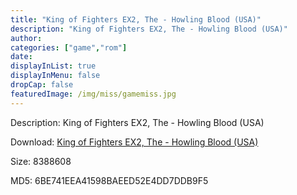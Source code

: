 ```yaml
---
title: "King of Fighters EX2, The - Howling Blood (USA)"
description: "King of Fighters EX2, The - Howling Blood (USA)"
author: 
categories: ["game","rom"]
date: 
displayInList: true
displayInMenu: false
dropCap: false
featuredImage: /img/miss/gamemiss.jpg
---
```


Description: King of Fighters EX2, The - Howling Blood (USA)

Download: <a style="text-decoration:underline;" href="https://mega.nz/#!jTJwWYBD!C1LGhfdYL34ldK4huDn4RstrRsFXg7-eqA2bPgShRGM" target = "_blank" rel = "nofollow" > King of Fighters EX2, The - Howling Blood (USA)</a>

Size: 8388608

MD5: 6BE741EEA41598BAEED52E4DD7DDB9F5

